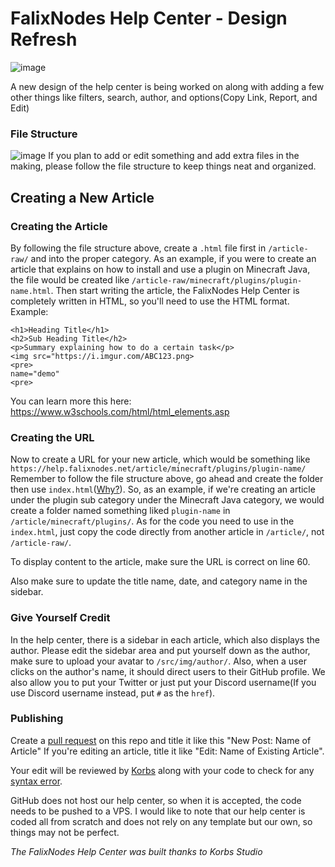# FalixNodes Help Center - Design Refresh
![image](https://i.imgur.com/YKRFCSL.png)

A new design of the help center is being worked on along with adding a few other things like filters, search, author, and options(Copy Link, Report, and Edit)

### File Structure
![image](https://i.imgur.com/suS9gIf.png)
If you plan to add or edit something and add extra files in the making, please follow the file structure to keep things neat and organized.

## Creating a New Article
### Creating the Article
By following the file structure above, create a `.html` file first in `/article-raw/` and into the proper category.
As an example, if you were to create an article that explains on how to install and use a plugin on Minecraft Java, the file would be created like `/article-raw/minecraft/plugins/plugin-name.html`.
Then start writing the article, the FalixNodes Help Center is completely written in HTML, so you'll need to use the HTML format.
Example:
```
<h1>Heading Title</h1>
<h2>Sub Heading Title</h2>
<p>Summary explaining how to do a certain task</p>
<img src="https://i.imgur.com/ABC123.png>
<pre>
name="demo"
<pre>
```
You can learn more this here: https://www.w3schools.com/html/html_elements.asp
### Creating the URL
Now to create a URL for your new article, which would be something like `https://help.falixnodes.net/article/minecraft/plugins/plugin-name/`
Remember to follow the file structure above, go ahead and create the folder then use `index.html`([Why?](https://www.namecheap.com/support/knowledgebase/article.aspx/183/27/what-is-an-index-page/)).
So, as an example, if we're creating an article under the plugin sub category under the Minecraft Java category, we would create a folder named something liked `plugin-name` in `/article/minecraft/plugins/`.
As for the code you need to use in the `index.html`, just copy the code directly from another article in `/article/`, not `/article-raw/`.

To display content to the article, make sure the URL is correct on line 60.

Also make sure to update the title name, date, and category name in the sidebar.

### Give Yourself Credit
In the help center, there is a sidebar in each article, which also displays the author. Please edit the sidebar area and put yourself down as the author, make sure to upload your avatar to `/src/img/author/`.
Also, when a user clicks on the author's name, it should direct users to their GitHub profile. We also allow you to put your Twitter or just put your Discord username(If you use Discord username instead, put `#` as the `href`).

### Publishing 
Create a [pull request](https://docs.github.com/en/github/collaborating-with-issues-and-pull-requests/about-pull-requests#:~:text=Pull%20requests%20let%20you%20tell,merged%20into%20the%20base%20branch.) on this repo and title it like this "New Post: Name of Article"
If you're editing an article, title it like "Edit: Name of Existing Article".

Your edit will be reviewed by [Korbs](https://github.com/KorbsStudio) along with your code to check for any [syntax error](https://developer.mozilla.org/en-US/docs/Glossary/Syntax_error).

GitHub does not host our help center, so when it is accepted, the code needs to be pushed to a VPS.
I would like to note that our help center is coded all from scratch and does not rely on any template but our own, so things may not be perfect.

*The FalixNodes Help Center was built thanks to Korbs Studio*